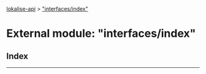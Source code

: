 [lokalise-api](../README.md) > ["interfaces/index"](../modules/_interfaces_index_.md)

# External module: "interfaces/index"

## Index

---

